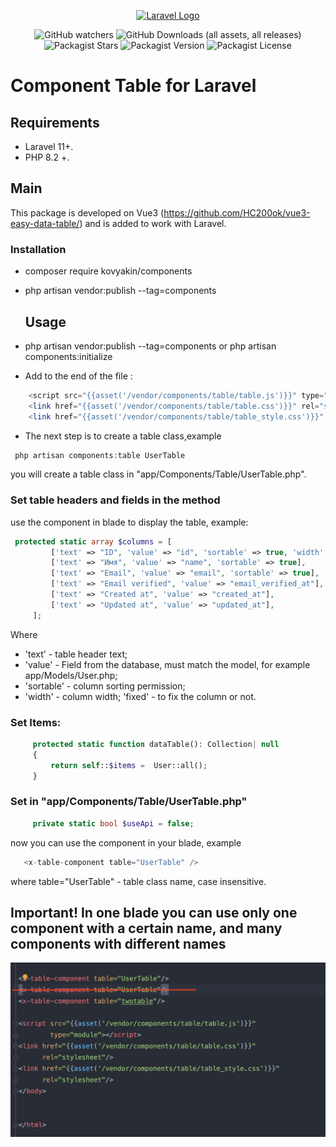 <p align="center"><a href="https://laravel.com" target="_blank"><img src="https://raw.githubusercontent.com/laravel/art/master/logo-lockup/5%20SVG/2%20CMYK/1%20Full%20Color/laravel-logolockup-cmyk-red.svg" width="400" alt="Laravel Logo"></a></p>

<p align="center">

<div style="text-align: center;">

![GitHub watchers](https://img.shields.io/github/watchers/kovyakin/components)
![GitHub Downloads (all assets, all releases)](https://img.shields.io/github/downloads/kovyakin/components)
![Packagist Stars](https://img.shields.io/packagist/stars/kovyakin/components)
![Packagist Version](https://img.shields.io/packagist/v/kovyakin/components)
![Packagist License](https://img.shields.io/packagist/l/kovyakin/components)

</div>

# Component Table for Laravel

## Requirements
- Laravel 11+.
- PHP 8.2 +.

## Main
This package is developed on Vue3 (https://github.com/HC200ok/vue3-easy-data-table/)
and is added to work with Laravel.

### Installation

- composer require kovyakin/components

- php artisan vendor:publish --tag=components

  ## Usage
- php artisan vendor:publish --tag=components or php artisan components:initialize
- Add to the end of the file :
```php
    <script src="{{asset('/vendor/components/table/table.js')}}" type="module"></script>
    <link href="{{asset('/vendor/components/table/table.css')}}" rel="stylesheet" />
    <link href="{{asset('/vendor/components/table/table_style.css')}}" rel="stylesheet" />
```
- The next step is to create a table class,example
```php
 php artisan components:table UserTable
```

you will create a table class in "app/Components/Table/UserTable.php".

### Set table headers and fields in the method

use the component <x-table-component table="UserTable" /> in blade to display the table,
example:
```php
 protected static array $columns = [
         ['text' => "ID", 'value' => "id", 'sortable' => true, 'width' => '40', 'fixed' => true],
         ['text' => "Имя", 'value' => "name", 'sortable' => true],
         ['text' => "Email", 'value' => "email", 'sortable' => true],
         ['text' => "Email verified", 'value' => "email_verified_at"],
         ['text' => "Created at", 'value' => "created_at"],
         ['text' => "Updated at", 'value' => "updated_at"],
     ];
```
Where
- 'text' - table header text;
- 'value' - Field from the database, must match the model, for example app/Models/User.php;
- 'sortable' - column sorting permission;
- 'width' - column width;
  'fixed' - to fix the column or not.

### Set Items:
```php
     protected static function dataTable(): Collection| null
     {
         return self::$items =  User::all();
     }
```
### Set in "app/Components/Table/UserTable.php"
```php
     private static bool $useApi = false;
```
 now you can use the component in your blade, example
```php
   <x-table-component table="UserTable" /> 
```
where table="UserTable" - table class name, case insensitive.


## Important! In one blade you can use only one component with a certain name, and many components with different names

  <img src="https://github.com/kovyakin/components/blob/master/docs/images/2.png" alt="image">